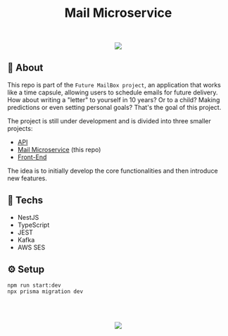 <h1 align="center">Mail Microservice</h1>

<br>
<p align="center">
<img src="http://img.shields.io/static/v1?label=STATUS&message=DONE&color=GREEN&style=for-the-badge"/>
</p>

## :book: About

This repo is part of the `Future MailBox project`, an application that works like a time capsule, allowing users to schedule emails for future delivery. How about writing a "letter" to yourself in 10 years? Or to a child? Making predictions or even setting personal goals? That's the goal of this project.

The project is still under development and is divided into three smaller projects:

- [API](https://github.com/HenriqueVuolo/future-mail-box-api/)
- [Mail Microservice](https://github.com/HenriqueVuolo/mail-microservice) (this repo)
- [Front-End](https://github.com/HenriqueVuolo/future-mail-box-web/)

The idea is to initially develop the core functionalities and then introduce new features.

## :rocket: Techs

- NestJS
- TypeScript
- JEST
- Kafka
- AWS SES

## :gear: Setup

```
npm run start:dev
npx prisma migration dev
```

<br><br>

<p align="center">
  <a href="https://www.linkedin.com/in/henrique-vuolo-santana">
  <img src="https://img.shields.io/badge/LinkedIn-Henrique%20Vuolo-blue?logo=linkedin"/></a>
</p>
